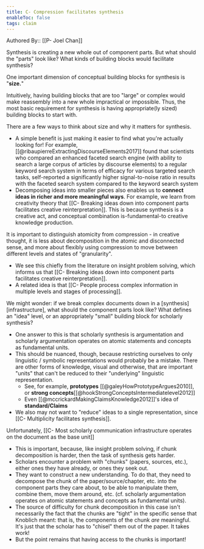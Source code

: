 ```yaml
---
title: C- Compression facilitates synthesis
enableToc: false
tags: claim
---
```

Authored By:: [[P- Joel Chan]]

Synthesis is creating a new whole out of component parts. But what should the "parts" look like? What kinds of building blocks would facilitate synthesis?

One important dimension of conceptual building blocks for synthesis is "**size.**"

Intuitively, having building blocks that are too "large" or complex would make reassembly into a new whole impractical or impossible. Thus, the most basic requirement for synthesis is having appropriate(ly sized) building blocks to start with.

There are a few ways to think about size and why it matters for synthesis.

- A simple benefit is just making it easier to find what you're actually looking for! For example, [[@ribaupierreExtractingDiscourseElements2017]] found that scientists who compared an enhanced faceted search engine (with ability to search a large corpus of articles by discourse elements) to a regular keyword search system in terms of efficacy for various targeted search tasks, self-reported a significantly higher signal-to-noise ratio in results with the faceted search system compared to the keyword search system
- Decomposing ideas into smaller pieces also enables us to **connect ideas in richer and more meaningful ways**. For example, we learn from creativity theory that [[C- Breaking ideas down into component parts facilitates creative reinterpretation]]. This is because synthesis is a creative act, and conceptual combination is-fundamental-to creative knowledge production.

It is important to distinguish atomicity from compression - in creative thought, it is less about decomposition in the atomic and disconnected sense, and more about flexibly using compression to move between different levels and states of "granularity".

- We see this chiefly from the literature on insight problem solving, which informs us that [[C- Breaking ideas down into component parts facilitates creative reinterpretation]].
- A related idea is that [[C- People process complex information in multiple levels and stages of processing]].

We might wonder: if we break complex documents down in a [synthesis] [infrastructure], what should the component parts look like? What defines an "idea" level, or an appropriately "small" building block for scholarly synthesis?

-   One answer to this is that scholarly synthesis is argumentation and scholarly argumentation operates on atomic statements and concepts as fundamental units.
-   This should be nuanced, though, because restricting ourselves to only linguistic / symbolic representations would probably be a mistake. There are other forms of knowledge, visual and otherwise, that are important "units" that can't be reduced to their "underlying" linguistic representation.
    -   See, for example, **prototypes** [[@galeyHowPrototypeArgues2010]], or **strong concepts**[[@hookStrongConceptsIntermediatelevel2012]]
    -   Even [[@mccrickardMakingClaimsKnowledge2012]]'s idea of **standard/Claims**
-   We also may not want to "reduce" ideas to a single representation, since [[C- Multiplicity facilitates synthesis]].

Unfortunately, [[C- Most scholarly communication infrastructure operates on the document as the base unit]]

- This is important, because, like insight problem solving, if chunk decomposition is harder, then the task of synthesis gets harder.
- Scholars encounter a problem with "chunks" (papers, sources, etc.), either ones they have already, or ones they seek out.
- They want to construct a new understanding. To do that, they need to decompose the chunk of the paper/source/chapter, etc. into the component parts they care about, to be able to manipulate them, combine them, move them around, etc. (cf. scholarly argumentation operates on atomic statements and concepts as fundamental units).
- The source of difficulty for chunk decomposition in this case isn't necessarily the fact that the chunks are "tight" in the specific sense that Knoblich meant: that is, the components of the chunk *are* meaningful. It's just that the scholar has to "chisel" them out of the paper. It takes work!
- But the point remains that having access to the chunks is important!
